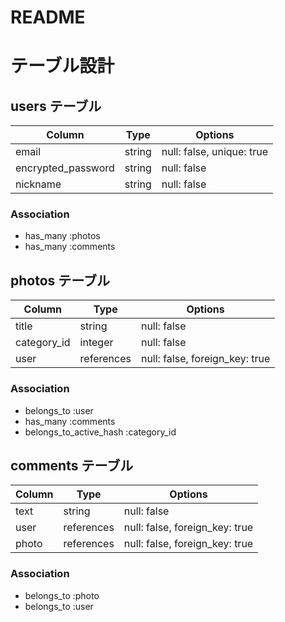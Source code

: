 # README

# テーブル設計

## users テーブル

| Column             | Type   | Options                   |
| ------------------ | ------ | ------------------------- |
| email              | string | null: false, unique: true |
| encrypted_password | string | null: false               |
| nickname           | string | null: false               |

### Association

- has_many :photos
- has_many :comments

## photos テーブル

| Column             | Type       | Options                        |
| ------------------ | ---------- | ------------------------------ |
| title              | string     | null: false                    |
| category_id        | integer    | null: false                    |
| user               | references | null: false, foreign_key: true |

### Association

- belongs_to :user
- has_many :comments
- belongs_to_active_hash :category_id

## comments テーブル

| Column   | Type       | Options                        |
| -------- | ---------- | ------------------------------ |
| text     | string     | null: false                    |
| user     | references | null: false, foreign_key: true |
| photo    | references | null: false, foreign_key: true |

### Association

- belongs_to :photo
- belongs_to :user

